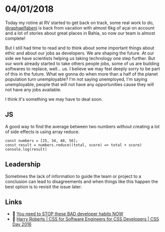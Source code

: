 # 04/01/2018

Today my rotine at RV started to get back on track, some real work to do, [@raphaelfabeni](https://www.github.com/raphaelfabeni) is back from vacation with almost 6kg of açai on account and a lot of stories about great places in Bahia, so now our team is almost complete!

But I still had time to read and to think about some important things about ethic and about our jobs as developers. We are shaping the future. At our side we have scientists helping us taking technology one step further. But our work already started to take others people jobs, some of us are building softwares to replace, well... us. I believe we may feel deeply sorry to be part of this in the future. What we gonna do when more than a half of the planet population turn unemployable? I'm not saying unemployed, I'm saying unemployable, people that will not have any opportunities cause they will not have any jobs available.

I think it's something we may have to deal soon. 

## JS

A good way to find the average between two numbers without creating a lot of side effects is using array reduce. 

```
const numbers = [25, 34, 48, 56];
const result = numbers.reduce((total, score) => total + score)
console.log(result)
```

## Leadership

Sometimes the lack of information to guide the team or project to a conclusion can lead to disagreements and when things like this happen the best option is to revisit the issue later. 

## Links

- :page_facing_up: [You need to STOP these BAD developer habits NOW](https://hackernoon.com/you-need-to-stop-these-bad-developer-habits-now-468ae877700f)
- :movie_camera: [Harry Roberts | CSS for Software Engineers for CSS Developers | CSS Day 2016](https://vimeo.com/177216958)